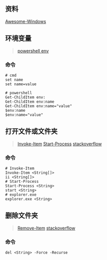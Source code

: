 ## 资料
[Awesome-Windows](https://github.com/Awesome-Windows/Awesome)


## 环境变量
> [powershell env](https://docs.microsoft.com/zh-cn/powershell/module/microsoft.powershell.core/about/about_environment_variables)
### 命令
```shell
# cmd
set name
set name=value
```
```shell
# powershell
Get-ChildItem env:
Get-ChildItem env:name
Get-ChildItem env:name="value"
$env:name
$env:name="value"
```

## 打开文件或文件夹
> [Invoke-Item](https://docs.microsoft.com/en-us/powershell/module/microsoft.powershell.management/invoke-item)
> [Start-Process](https://docs.microsoft.com/en-us/powershell/module/microsoft.powershell.management/start-process)
> [stackoverflow](https://stackoverflow.com/questions/8471106/how-to-open-a-folder-within-powershell)
### 命令
```shell
# Invoke-Item
Invoke-Item <String[]>
ii <String[]>
# Start-Process
Start-Process <String>
start <String>
# explorer.exe
explorer.exe <String>
```

## 删除文件夹
> [Remove-Item](https://docs.microsoft.com/en-us/powershell/module/microsoft.powershell.management/remove-item)
> [stackoverflow](https://stackoverflow.com/questions/186737/whats-the-fastest-way-to-delete-a-large-folder-in-windows)
### 命令
```shell
del <String> -Force -Recurse
```
